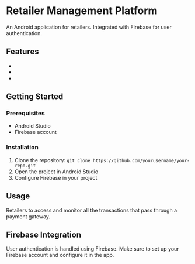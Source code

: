 # Retailer Management Platform

An Android application for retailers. Integrated with Firebase for user authentication.

## Features

- 
- 
- 

## Getting Started

### Prerequisites

- Android Studio
- Firebase account

### Installation

1. Clone the repository: `git clone https://github.com/yourusername/your-repo.git`
2. Open the project in Android Studio
3. Configure Firebase in your project 
## Usage

Retailers to access and monitor  all the  transactions  that  pass through a  payment gateway.

## Firebase Integration

User authentication is handled using Firebase. Make sure to set up your Firebase account and configure it in the app.
